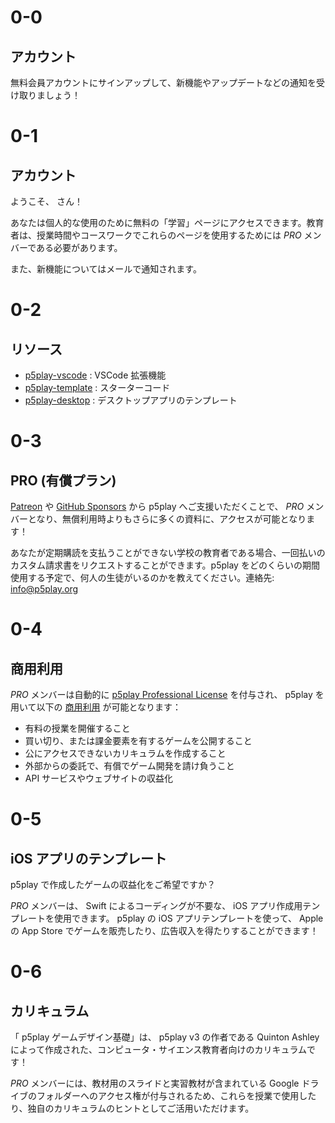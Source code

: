 # 0-0

## アカウント

無料会員アカウントにサインアップして、新機能やアップデートなどの通知を受け取りましょう！

# 0-1

## アカウント

ようこそ、 <span id="username"></span> さん！

あなたは個人的な使用のために無料の「学習」ページにアクセスできます。教育者は、授業時間やコースワークでこれらのページを使用するためには _PRO_ メンバーである必要があります。

また、新機能についてはメールで通知されます。

# 0-2

## リソース

- [p5play-vscode](https://github.com/quinton-ashley/p5play-vscode) : VSCode 拡張機能
- [p5play-template](https://github.com/quinton-ashley/p5play-template) : スターターコード
- [p5play-desktop](https://github.com/quinton-ashley/p5play-desktop) : デスクトップアプリのテンプレート

# 0-3

## PRO (有償プラン)

[Patreon](https://www.patreon.com/p5play) や [GitHub Sponsors](https://github.com/sponsors/quinton-ashley) から p5play へご支援いただくことで、 _PRO_ メンバーとなり、無償利用時よりもさらに多くの資料に、アクセスが可能となります！

あなたが定期購読を支払うことができない学校の教育者である場合、一回払いのカスタム請求書をリクエストすることができます。p5play をどのくらいの期間使用する予定で、何人の生徒がいるのかを教えてください。連絡先: [info@p5play.org](mailto:info@p5play.org)

# 0-4

## 商用利用

_PRO_ メンバーは自動的に [p5play Professional License](https://github.com/quinton-ashley/p5play-web/blob/main/pro/LICENSE.md) を付与され、 p5play を用いて以下の [商用利用](https://github.com/quinton-ashley/p5play-web/blob/main/LICENSING.md) が可能となります：

- 有料の授業を開催すること
- 買い切り、または課金要素を有するゲームを公開すること
- 公にアクセスできないカリキュラムを作成すること
- 外部からの委託で、有償でゲーム開発を請け負うこと
- API サービスやウェブサイトの収益化

# 0-5

## iOS アプリのテンプレート

p5play で作成したゲームの収益化をご希望ですか？

_PRO_ メンバーは、 Swift によるコーディングが不要な、 iOS アプリ作成用テンプレートを使用できます。 p5play の iOS アプリテンプレートを使って、 Apple の App Store でゲームを販売したり、広告収入を得たりすることができます！

# 0-6

## カリキュラム

「 p5play ゲームデザイン基礎」は、 p5play v3 の作者である Quinton Ashley によって作成された、コンピュータ・サイエンス教育者向けのカリキュラムです！

_PRO_ メンバーには、教材用のスライドと実習教材が含まれている Google ドライブのフォルダーへのアクセス権が付与されるため、これらを授業で使用したり、独自のカリキュラムのヒントとしてご活用いただけます。
